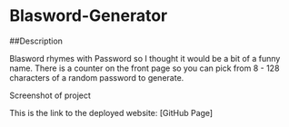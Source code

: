 # Blasword-Generator

##Description

Blasword rhymes with Password so I thought it would be a bit of a funny name. There is a counter on the front page so you can pick from 8 - 128 characters of a random password to generate. 

Screenshot of project 

This is the link to the deployed website: [GitHub Page]
